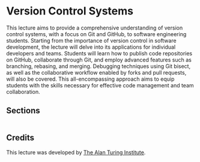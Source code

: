 # Version Control Systems

This lecture aims to provide a comprehensive understanding of version control systems, with a focus on Git and GitHub, to software engineering students. Starting from the importance of version control in software development, the lecture will delve into its applications for individual developers and teams. Students will learn how to publish code repositories on GitHub, collaborate through Git, and employ advanced features such as branching, rebasing, and merging. Debugging techniques using Git bisect, as well as the collaborative workflow enabled by forks and pull requests, will also be covered. This all-encompassing approach aims to equip students with the skills necessary for effective code management and team collaboration.

## Sections

```{tableofcontents}

```

## Credits

This lecture was developed by [The Alan Turing Institute](https://alan-turing-institute.github.io/rse-course/html/index.html).
